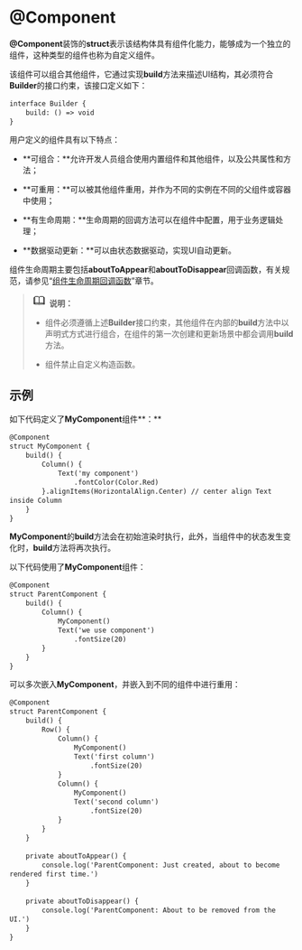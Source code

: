 # @Component

**@Component**装饰的**struct**表示该结构体具有组件化能力，能够成为一个独立的组件，这种类型的组件也称为自定义组件。


该组件可以组合其他组件，它通过实现**build**方法来描述UI结构，其必须符合**Builder**的接口约束，该接口定义如下：


```
interface Builder {
    build: () => void
}
```


用户定义的组件具有以下特点：


- **可组合：**允许开发人员组合使用内置组件和其他组件，以及公共属性和方法；

- **可重用：**可以被其他组件重用，并作为不同的实例在不同的父组件或容器中使用；

- **有生命周期：**生命周期的回调方法可以在组件中配置，用于业务逻辑处理；

- **数据驱动更新：**可以由状态数据驱动，实现UI自动更新。


组件生命周期主要包括**aboutToAppear**和**aboutToDisappear**回调函数，有关规范，请参见“[组件生命周期回调函数](../ui/ts-custom-component-lifecycle-callbacks.md)”章节。


> ![icon-note.gif](public_sys-resources/icon-note.gif) **说明：**
> - 组件必须遵循上述**Builder**接口约束，其他组件在内部的**build**方法中以声明式方式进行组合，在组件的第一次创建和更新场景中都会调用**build**方法。
> 
> - 组件禁止自定义构造函数。


## 示例

如下代码定义了**MyComponent**组件**：**

```
@Component
struct MyComponent {
    build() {
        Column() {
            Text('my component')
                .fontColor(Color.Red)
        }.alignItems(HorizontalAlign.Center) // center align Text inside Column
    }
}
```

**MyComponent**的**build**方法会在初始渲染时执行，此外，当组件中的状态发生变化时，**build**方法将再次执行。

以下代码使用了**MyComponent**组件：

```
@Component
struct ParentComponent {
    build() {
        Column() {
            MyComponent()
            Text('we use component')
                .fontSize(20)
        }
    }
}
```

可以多次嵌入**MyComponent**，并嵌入到不同的组件中进行重用：

```
@Component
struct ParentComponent {
    build() {
        Row() {
            Column() {
                MyComponent()
                Text('first column')
                    .fontSize(20)
            }
            Column() {
                MyComponent()
                Text('second column')
                    .fontSize(20)
            }
        }
    }

    private aboutToAppear() {
        console.log('ParentComponent: Just created, about to become rendered first time.')
    }

    private aboutToDisappear() {
        console.log('ParentComponent: About to be removed from the UI.')
    }
}
```
